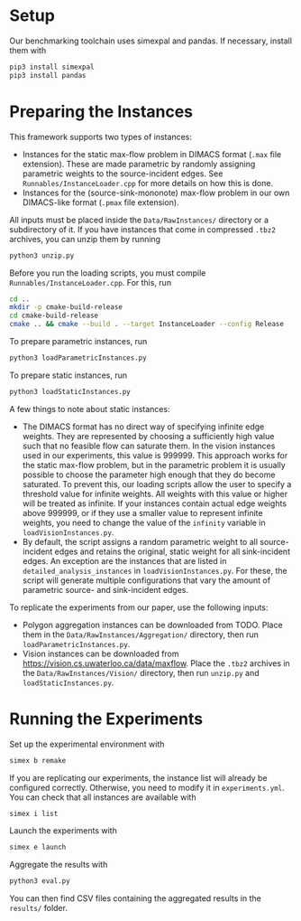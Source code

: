 # Setup
Our benchmarking toolchain uses simexpal and pandas. If necessary, install them with
```bash
pip3 install simexpal
pip3 install pandas
```

# Preparing the Instances
This framework supports two types of instances:
* Instances for the static max-flow problem in DIMACS format (`.max` file extension). These are made parametric by randomly assigning parametric weights to the source-incident edges. See `Runnables/InstanceLoader.cpp` for more details on how this is done.
* Instances for the (source-sink-mononote) max-flow problem in our own DIMACS-like format (`.pmax` file extension).

All inputs must be placed inside the `Data/RawInstances/` directory or a subdirectory of it. If you have instances that come in compressed `.tbz2` archives, you can unzip them by running
```bash
python3 unzip.py
```

Before you run the loading scripts, you must compile `Runnables/InstanceLoader.cpp`. For this, run

```bash
cd ..
mkdir -p cmake-build-release
cd cmake-build-release
cmake .. && cmake --build . --target InstanceLoader --config Release
```

To prepare parametric instances, run

```bash
python3 loadParametricInstances.py
```

To prepare static instances, run

```bash
python3 loadStaticInstances.py
```

A few things to note about static instances:
* The DIMACS format has no direct way of specifying infinite edge weights. They are represented by choosing a sufficiently high value such that no feasible flow can saturate them. In the vision instances used in our experiments, this value is 999999. This approach works for the static max-flow problem, but in the parametric problem it is usually possible to choose the parameter high enough that they do become saturated. To prevent this, our loading scripts allow the user to specify a threshold value for infinite weights. All weights with this value or higher will be treated as infinite. If your instances contain actual edge weights above 999999, or if they use a smaller value to represent infinite weights, you need to change the value of the `infinity` variable in `loadVisionInstances.py`.
* By default, the script assigns a random parametric weight to all source-incident edges and retains the original, static weight for all sink-incident edges. An exception are the instances that are listed in `detailed_analysis_instances` in `loadVisionInstances.py`. For these, the script will generate multiple configurations that vary the amount of parametric source- and sink-incident edges.

To replicate the experiments from our paper, use the following inputs:
* Polygon aggregation instances can be downloaded from TODO. Place them in the `Data/RawInstances/Aggregation/` directory, then run `loadParametricInstances.py`.
* Vision instances can be downloaded from https://vision.cs.uwaterloo.ca/data/maxflow. Place the `.tbz2` archives in the `Data/RawInstances/Vision/` directory, then run `unzip.py` and `loadStaticInstances.py`.

# Running the Experiments
Set up the experimental environment with
```bash
simex b remake
```

If you are replicating our experiments, the instance list will already be configured correctly. Otherwise, you need to modify it in `experiments.yml`. You can check that all instances are available with

```bash
simex i list
```

Launch the experiments with
```bash
simex e launch
```

Aggregate the results with
```bash
python3 eval.py
```

You can then find CSV files containing the aggregated results in the `results/` folder.